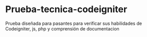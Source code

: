 # Prueba-tecnica-codeigniter
Prueba diseñada para pasantes para verificar sus habilidades de Codeigniter, js, php y comprensión de documentacion
